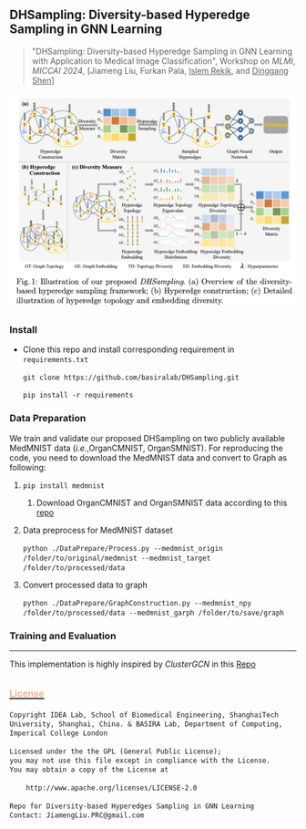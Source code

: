 ## DHSampling: Diversity-based Hyperedge Sampling in GNN Learning

> "DHSampling: Diversity-based Hyperedge Sampling in GNN Learning with Application to Medical Image Classification", Workshop on _MLMI_, _MICCAI 2024_, [Jiameng Liu, Furkan Pala, <u>Islem Rekik</u>, and <u>Dinggang Shen</u>]

![这是图片](./Figures/framework.jpeg)

### Install

* Clone this repo and install corresponding requirement in `requirements.txt`

    `git clone https://github.com/basiralab/DHSampling.git`
  
    `pip install -r requirements`

### Data Preparation
We train and validate our proposed DHSampling on two publicly available MedMNIST data (_i.e._,OrganCMNIST, OrganSMNIST). For reproducing the code, you need to download the MedMNIST data and convert to Graph as following:

1. `pip install medmnist`
   1. Download OrganCMNIST and OrganSMNIST data according to this [repo](https://github.com/MedMNIST/MedMNIST)
2. Data preprocess for MedMNIST dataset

    `python ./DataPrepare/Process.py --medmnist_origin /folder/to/original/medmnist --medmnist_target /folder/to/processed/data`
3. Convert processed data to graph

    `python ./DataPrepare/GraphConstruction.py --medmnist_npy /folder/to/processed/data --medmnist_garph /folder/to/save/graph`

### Training and Evaluation


***
This implementation is highly inspired by _ClusterGCN_ in this [Repo](https://github.com/benedekrozemberczki/ClusterGCN)

## [<font color=#F8B48F size=3>License</font> ](./LICENSE)
```
Copyright IDEA Lab, School of Biomedical Engineering, ShanghaiTech University, Shanghai, China. & BASIRA Lab, Department of Computing, Imperical College London

Licensed under the the GPL (General Public License);
you may not use this file except in compliance with the License.
You may obtain a copy of the License at

    http://www.apache.org/licenses/LICENSE-2.0

Repo for Diversity-based Hyperedges Sampling in GNN Learning
Contact: JiamengLiu.PRC@gmail.com
```


